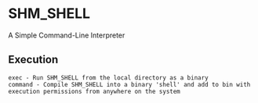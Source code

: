 # SHM_SHELL

A Simple Command-Line Interpreter

## Execution
	exec - Run SHM_SHELL from the local directory as a binary
	command - Compile SHM_SHELL into a binary 'shell' and add to bin with execution permissions from anywhere on the system
